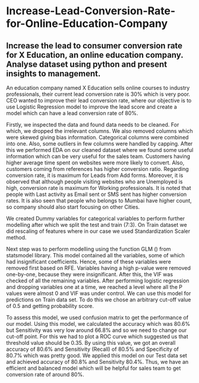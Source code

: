 # Increase-Lead-Conversion-Rate-for-Online-Education-Company
## Increase the lead to consumer conversion rate for X Education, an online education company. Analyse dataset using python and present insights to management.

An education company named X Education sells online courses to industry professionals, their current lead conversion rate is 30% which is very poor. CEO wanted to improve their lead conversion rate, where our objective is to use Logistic Regression model to improve the lead score and create a model which can have a lead conversion rate of 80%.

Firstly, we inspected the data and found data needs to be cleaned. For which, we dropped the irrelevant columns. We also removed columns which were skewed giving bias information. Categorical columns were combined into one. Also, some outliers in few columns were handled by capping. After this we performed EDA on our cleaned dataset where we found some useful information which can be very useful for the sales team. Customers having higher average time spent on websites were more likely to convert. Also, customers coming from references has higher conversion ratio. Regarding conversion rate, it is maximum for Leads from Add forms. Moreover, it is observed that although people visiting websites who are Unemployed is high, conversion rate is maximum for Working professionals. It is noted that people with Last activity as Email sent or SMS sent has higher conversion rates. It is also seen that people who belongs to Mumbai have higher count, so company should also start focusing on other Cities.


We created Dummy variables for categorical variables to perform further modelling after which we split the test and train (7:3). On Train dataset we did rescaling of features where in our case we used Standardization Scaler method. 


Next step was to perform modelling using the function GLM () from statsmodel library. This model contained all the variables, some of which had insignificant coefficients. Hence, some of these variables were removed first based on RFE. Variables having a high p-value were removed one-by-one, because they were insignificant. After this, the VIF was checked of all the remaining variables. After performing logistic regression and dropping variables one at a time, we reached a level where all the P values were almost 0 and VIF was under control. We can use this model for predictions on Train data set. To do this we chose an arbitrary cut-off value of 0.5 and getting probability score.


To assess this model, we used confusion matrix to get the performance of our model. Using this model, we calculated the accuracy which was 80.6% but Sensitivity was very low around 66.8% and so we need to change our cut-off point. For this we had to plot a ROC curve which suggested us that threshold value should be 0.35. By using this value, we got an overall accuracy of 80.6% and Sensitivity (Recall) of 80.5% and Specificity of 80.7% which was pretty good.  We applied this model on our Test data set and achieved accuracy of 80.8% and Sensitivity 80.4%. Thus, we have an efficient and balanced model which will be helpful for sales team to get conversion rate of around 80%.


